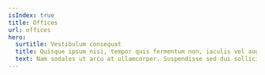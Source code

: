 ```yaml
---
isIndex: true
title: Offices
url: offices
hero:
  surtitle: Vestibulum consequat
  title: Quisque ipsum nisi, tempor quis fermentum non, iaculis vel augue.
  text: Nam sodales ut arcu at ullamcorper. Suspendisse sed dui sollicitudin, aliquet diam in, aliquam arcu. Vestibulum consequat sit amet est eleifend laoreet. Praesent tempor arcu ex, et elementum neque dictum venenatis.
---
```

